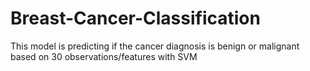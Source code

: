 # Breast-Cancer-Classification
This model is predicting if the cancer diagnosis is benign or malignant based on 30 observations/features with SVM
